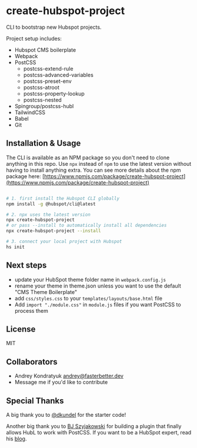 # create-hubspot-project

CLI to bootstrap new Hubspot projects.

Project setup includes:

- Hubspot CMS boilerplate
- Webpack
- PostCSS
  - postcss-extend-rule
  - postcss-advanced-variables
  - postcss-preset-env
  - postcss-atroot
  - postcss-property-lookup
  - postcss-nested
- Spingroup/postcss-hubl
- TailwindCSS
- Babel
- Git

## Installation & Usage

The CLI is available as an NPM package so you don't need to clone anything in this repo. Use `npx` instead of `npm` to use the latest version without having to install anything extra. You can see more details about the npm package here: [https://www.npmjs.com/package/create-hubspot-project](https://www.npmjs.com/package/create-hubspot-project)

```bash

# 1. first install the Hubspot CLI globally
npm install -g @hubspot/cli@latest

# 2. npx uses the latest version
npx create-hubspot-project
# or pass --install to automatically install all dependencies
npx create-hubspot-project --install

# 3. connect your local project with Hubspot
hs init

```

## Next steps

- update your HubSpot theme folder name in `webpack.config.js`
- rename your theme in theme.json unless you want to use the default "CMS Theme Boilerplate"
- add `css/styles.css` to your `templates/layouts/base.html` file
- Add `import "./module.css"` in `module.js` files if you want PostCSS to process them

## License

MIT

## Collaborators

- Andrey Kondratyuk <andrey@fasterbetter.dev>
- Message me if you'd like to contribute

## Special Thanks

A big thank you to [@dkundel](https://github.com/dkundel) for the starter code!

Another big thank you to [BJ Szyjakowski](https://github.com/spingroup) for building a plugin
that finally allows HubL to work with PostCSS. If you want to be a HubSpot expert, read his [blog](https://devbeej.com).
